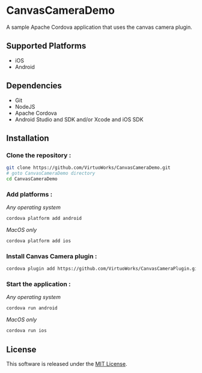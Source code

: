 # CanvasCameraDemo

A sample Apache Cordova application that uses the canvas camera plugin.

## Supported Platforms

- iOS
- Android

## Dependencies

- Git 
- NodeJS
- Apache Cordova
- Android Studio and SDK and/or Xcode and iOS SDK

## Installation

### Clone the repository :

```bash
git clone https://github.com/VirtuoWorks/CanvasCameraDemo.git
# goto CanvasCameraDemo directory
cd CanvasCameraDemo
```

### Add platforms :

*Any operating system*
```bash
cordova platform add android
```

*MacOS only*
```bash
cordova platform add ios
```

### Install Canvas Camera plugin :

```bash
cordova plugin add https://github.com/VirtuoWorks/CanvasCameraPlugin.git && cordova prepare
```

### Start the application :

*Any operating system*

```bash
cordova run android
```

*MacOS only*

```bash
cordova run ios
```

## License

This software is released under the [MIT License](LICENSE).